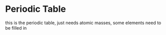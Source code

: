 # Periodic Table
this is the periodic table, just needs atomic masses, some elements need to be filled in
